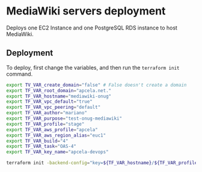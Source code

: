 # MediaWiki servers deployment

Deploys one EC2 Instance and one PostgreSQL RDS instance to host
 MediaWiki.

## Deployment

To deploy, first change the variables, and then run the
 `terraform init` command.

```bash
export TV_VAR_create_domain="false" # False doesn't create a domain
export TF_VAR_root_domain="apcela.net."
export TF_VAR_hostname="mediawiki-onug"
export TF_VAR_vpc_default="true"
export TF_VAR_vpc_peering="default"
export TF_VAR_author="mariano"
export TF_VAR_purpose="test-onug-mediawiki"
export TF_VAR_profile="stage"
export TF_VAR_aws_profile="apcela"
export TF_VAR_aws_region_alias="euc1"
export TF_VAR_build="4"
export TF_VAR_task="OAS-4"
export TF_VAR_key_name="apcela-devops"
```

```bash
terraform init -backend-config="key=${TF_VAR_hostname}/${TF_VAR_profile}-${TF_VAR_aws_region_alias}/terraform.tfstate" 
```
